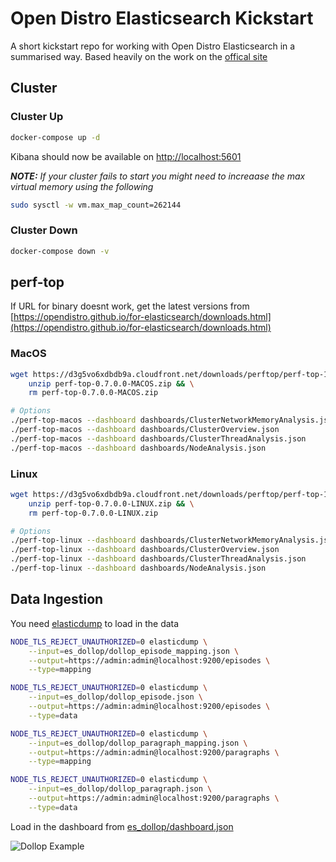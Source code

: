 # Open Distro Elasticsearch Kickstart

A short kickstart repo for working with Open Distro Elasticsearch in a summarised way. Based heavily on the work on the [offical site](https://opendistro.github.io/for-elasticsearch-docs/docs/install/docker/)

## Cluster

### Cluster Up

```bash
docker-compose up -d
```

Kibana should now be available on [http://localhost:5601](http://localhost:5601)

***NOTE:** If your cluster fails to start you might need to increaase the max virtual memory using the following*

```bash
sudo sysctl -w vm.max_map_count=262144
```

### Cluster Down

```bash
docker-compose down -v
```

## perf-top

If URL for binary doesnt work, get the latest versions from [https://opendistro.github.io/for-elasticsearch/downloads.html](https://opendistro.github.io/for-elasticsearch/downloads.html)

### MacOS

```bash
wget https://d3g5vo6xdbdb9a.cloudfront.net/downloads/perftop/perf-top-1.8.0.0-MACOS.zip && \
    unzip perf-top-0.7.0.0-MACOS.zip && \
    rm perf-top-0.7.0.0-MACOS.zip

# Options
./perf-top-macos --dashboard dashboards/ClusterNetworkMemoryAnalysis.json   --endpoint localhost:9600
./perf-top-macos --dashboard dashboards/ClusterOverview.json                --endpoint localhost:9600
./perf-top-macos --dashboard dashboards/ClusterThreadAnalysis.json          --endpoint localhost:9600
./perf-top-macos --dashboard dashboards/NodeAnalysis.json                   --endpoint localhost:9600
```

### Linux

```bash
wget https://d3g5vo6xdbdb9a.cloudfront.net/downloads/perftop/perf-top-1.8.0.0-LINUX.zip && \
    unzip perf-top-0.7.0.0-LINUX.zip && \
    rm perf-top-0.7.0.0-LINUX.zip

# Options
./perf-top-linux --dashboard dashboards/ClusterNetworkMemoryAnalysis.json   --endpoint localhost:9600
./perf-top-linux --dashboard dashboards/ClusterOverview.json                --endpoint localhost:9600
./perf-top-linux --dashboard dashboards/ClusterThreadAnalysis.json          --endpoint localhost:9600
./perf-top-linux --dashboard dashboards/NodeAnalysis.json                   --endpoint localhost:9600
```

## Data Ingestion

You need [elasticdump](https://github.com/taskrabbit/elasticsearch-dump) to load in the data

```bash
NODE_TLS_REJECT_UNAUTHORIZED=0 elasticdump \
    --input=es_dollop/dollop_episode_mapping.json \
    --output=https://admin:admin@localhost:9200/episodes \
    --type=mapping

NODE_TLS_REJECT_UNAUTHORIZED=0 elasticdump \
    --input=es_dollop/dollop_episode.json \
    --output=https://admin:admin@localhost:9200/episodes \
    --type=data

NODE_TLS_REJECT_UNAUTHORIZED=0 elasticdump \
    --input=es_dollop/dollop_paragraph_mapping.json \
    --output=https://admin:admin@localhost:9200/paragraphs \
    --type=mapping

NODE_TLS_REJECT_UNAUTHORIZED=0 elasticdump \
    --input=es_dollop/dollop_paragraph.json \
    --output=https://admin:admin@localhost:9200/paragraphs \
    --type=data
```

Load in the dashboard from [es_dollop/dashboard.json](es_dollop/dashboard.json)

![Dollop Example](img/dollop-example.png)
